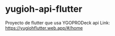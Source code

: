 # yugioh-api-flutter
Proyecto de flutter que usa YGOPRODeck api
Link: https://yugiohflutter.web.app/#/home